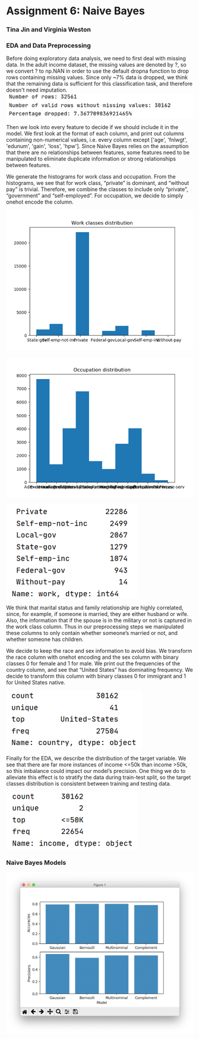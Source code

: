 # Assignment 6: Naive Bayes
### Tina Jin and Virginia Weston

### EDA and Data Preprocessing
Before doing exploratory data analysis, we need to first deal with missing data. In the adult income dataset, the missing values are denoted by ?, so we convert ? to np.NAN in order to use the default dropna function to drop rows containing missing values. Since only ~7% data is dropped, we think that the remaining data is sufficient for this classification task, and therefore doesn't need imputation. 
![](/images/Dropna.png)

Then we look into every feature to decide if we should include it in the model. We first look at the format of each column, and print out columns containing non-numerical values, i.e. every column except ['age', 'fnlwgt', 'edunum', 'gain', 'loss', 'hpw']. Since Naive Bayes relies on the assumption that there are no relationships between features, some features need to be manipulated to eliminate duplicate information or strong relationships between features.

We generate the histograms for work class and occupation. From the histograms, we see that for work class, “private” is dominant, and “without pay” is trivial. Therefore, we combine the classes to include only “private”, “government” and “self-employed”. For occupation, we decide to simply onehot encode the column. 

![](/images/Figure_1.png)

![](/images/Figure_2.png)

![](/images/Work.png)

We think that marital status and family relationship are highly correlated, since, for example, if someone is married, they are either husband or wife. Also, the information that if the spouse is in the military or not is captured in the work class column. Thus in our preprocessing steps we manipulated these columns to only contain whether someone’s married or not, and whether someone has children.

We decide to keep the race and sex information to avoid bias. We transform the race column with onehot encoding and the sex column with binary classes 0 for female and 1 for male. We print out the frequencies of the country column, and see that “United States” has dominating frequency. We decide to transform this column with binary classes 0 for immigrant and 1 for United States native.

![](/images/Country.png)

Finally for the EDA, we describe the distribution of the target variable. We see that there are far more instances of income <=50k than income >50k, so this imbalance could impact our model’s precision. One thing we do to alleviate this effect is to stratify the data during train-test split, so the target classes distribution is consistent between training and testing data.

![](/images/Income.png)

### Naive Bayes Models

![](/images/AccuracyandPrecision.png)
